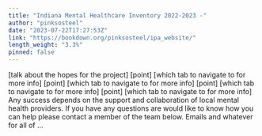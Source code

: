 ```yaml
---
title: "Indiana Mental Healthcare Inventory 2022-2023 -"
author: "pinksosteel"
date: "2023-07-22T17:27:53Z"
link: "https://bookdown.org/pinksosteel/ipa_website/"
length_weight: "3.3%"
pinned: false
---
```


[talk about the hopes for the project] [point] [which tab to navigate to for more info] [point] [which tab to navigate to for more info] [point] [which tab to navigate to for more info] [point] [which tab to navigate to for more info] Any success depends on the support and collaboration of local mental health providers. If you have any questions are would like to know how you can help please contact a member of the team below. Emails and whatever for all of ...
